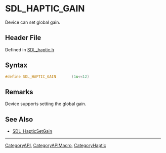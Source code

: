 # SDL_HAPTIC_GAIN

Device can set global gain.

## Header File

Defined in [SDL_haptic.h](https://github.com/libsdl-org/SDL/blob/SDL2/include/SDL_haptic.h)

## Syntax

```c
#define SDL_HAPTIC_GAIN       (1u<<12)
```

## Remarks

Device supports setting the global gain.

## See Also

- [SDL_HapticSetGain](SDL_HapticSetGain)

----
[CategoryAPI](CategoryAPI), [CategoryAPIMacro](CategoryAPIMacro), [CategoryHaptic](CategoryHaptic)

